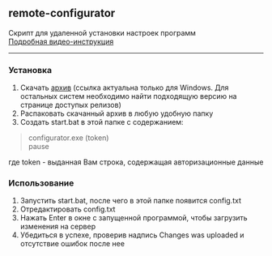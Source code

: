 ## remote-configurator
Скрипт для удаленной установки настроек программ<br>
[Подробная видео-инструкция](https://www.youtube.com/watch?v=VU0VcgnSt-k)

***
### Установка
1. Скачать [архив](https://github.com/asm-gen/remote-configurator/releases/download/v0.1/configurator_win.zip) (ссылка актуальна только для Windows. Для остальных систем необходимо найти подходящую версию на странице доступых релизов)
2. Распаковать скачанный архив в любую удобную папку
3. Создать start.bat в этой папке с содержанием:
>configurator.exe (token)<br>pause

где token - выданная Вам строка, содержащая авторизационные данные

### Использование
1. Запустить start.bat, после чего в этой папке появится config.txt
2. Отредактировать config.txt
3. Нажать Enter в окне с запущенной программой, чтобы загрузить изменения на сервер
4. Убедиться в успехе, проверив надпись Changes was uploaded и отсутствие ошибок после нее